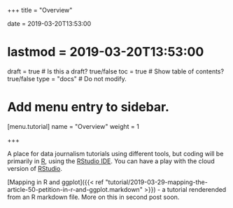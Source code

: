 +++
title = "Overview"

date = 2019-03-20T13:53:00
# lastmod = 2019-03-20T13:53:00

draft = true  # Is this a draft? true/false
toc = true  # Show table of contents? true/false
type = "docs"  # Do not modify.

# Add menu entry to sidebar.
[menu.tutorial]
  name = "Overview"
  weight = 1



+++

A place for data journalism tutorials using different tools, but coding will be primarily in [R](https://www.r-project.org/), using the [RStudio IDE](https://www.rstudio.com/products/rstudio/download/). You can have a play with the cloud version of [RStudio](https://www.rstudio.cloud).

[Mapping in R and ggplot]({{< ref "tutorial/2019-03-29-mapping-the-article-50-petition-in-r-and-ggplot.markdown" >}}) - a tutorial renderended from an R markdown file. More on this in second post soon.
